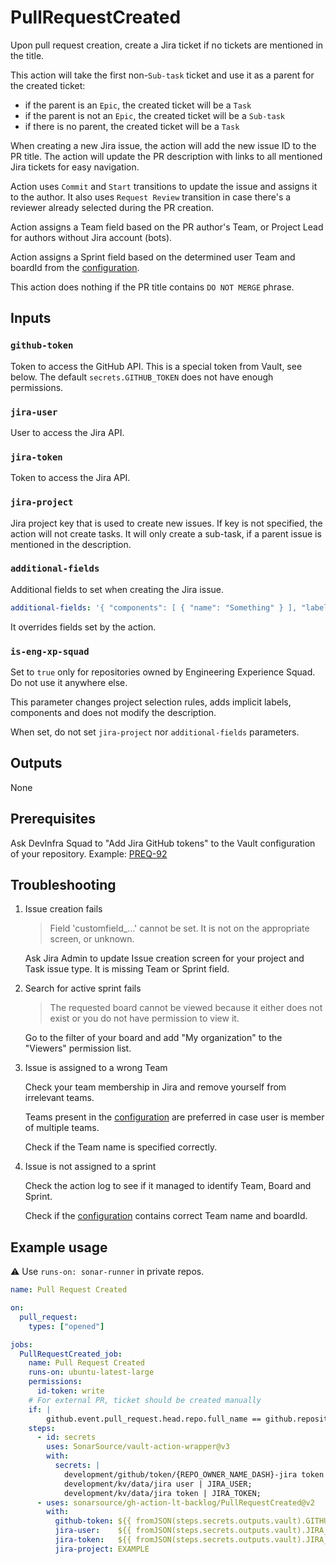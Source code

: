 # PullRequestCreated

Upon pull request creation, create a Jira ticket if no tickets are mentioned in the title.

This action will take the first non-`Sub-task` ticket and use it as a parent for the created ticket:
- if the parent is an `Epic`, the created ticket will be a `Task`
- if the parent is not an `Epic`, the created ticket will be a `Sub-task`
- if there is no parent, the created ticket will be a `Task`

When creating a new Jira issue, the action will add the new issue ID to the PR title.
The action will update the PR description with links to all mentioned Jira tickets for easy navigation.

Action uses `Commit` and `Start` transitions to update the issue and assigns it to the author. It also uses `Request Review` transition in case there's a reviewer already selected during the PR creation.

Action assigns a Team field based on the PR author's Team, or Project Lead for authors without Jira account (bots).

Action assigns a Sprint field based on the determined user Team and boardId from the [configuration](../Data/TeamConfiguration.ts).

This action does nothing if the PR title contains `DO NOT MERGE` phrase.

## Inputs

### `github-token`

Token to access the GitHub API. This is a special token from Vault, see below. The default `secrets.GITHUB_TOKEN` does not have enough permissions.

### `jira-user`

User to access the Jira API.

### `jira-token`

Token to access the Jira API.

### `jira-project`

Jira project key that is used to create new issues. If key is not specified, the action will not create tasks. It will only create a sub-task, if a parent issue is mentioned in the description.

### `additional-fields`

Additional fields to set when creating the Jira issue. 

```yaml
additional-fields: '{ "components": [ { "name": "Something" } ], "labels": ["Something"] }'
```

It overrides fields set by the action.

### `is-eng-xp-squad`

Set to `true` only for repositories owned by Engineering Experience Squad. Do not use it anywhere else.

This parameter changes project selection rules, adds implicit labels, components and does not modify the description.

When set, do not set `jira-project` nor `additional-fields` parameters.

## Outputs

None

## Prerequisites

Ask DevInfra Squad to "Add Jira GitHub tokens" to the Vault configuration of your repository. Example: [PREQ-92](https://sonarsource.atlassian.net/browse/PREQ-92)

## Troubleshooting

1. Issue creation fails

    > Field 'customfield_...' cannot be set. It is not on the appropriate screen, or unknown.

    Ask Jira Admin to update Issue creation screen for your project and Task issue type. It is missing Team or Sprint field.

1. Search for active sprint fails

    > The requested board cannot be viewed because it either does not exist or you do not have permission to view it.

    Go to the filter of your board and add "My organization" to the "Viewers" permission list.

1. Issue is assigned to a wrong Team

    Check your team membership in Jira and remove yourself from irrelevant teams.
    
    Teams present in the [configuration](../Data/TeamConfiguration.ts) are preferred in case user is member of multiple teams.
    
    Check if the Team name is specified correctly.
    
1. Issue is not assigned to a sprint

    Check the action log to see if it managed to identify Team, Board and Sprint. 
    
    Check if the [configuration](../Data/TeamConfiguration.ts) contains correct Team name and boardId.

## Example usage

:warning: Use `runs-on: sonar-runner` in private repos.

```yaml
name: Pull Request Created

on:
  pull_request:
    types: ["opened"]

jobs:
  PullRequestCreated_job:
    name: Pull Request Created
    runs-on: ubuntu-latest-large
    permissions:
      id-token: write
    # For external PR, ticket should be created manually
    if: |
        github.event.pull_request.head.repo.full_name == github.repository
    steps:
      - id: secrets
        uses: SonarSource/vault-action-wrapper@v3
        with:
          secrets: |
            development/github/token/{REPO_OWNER_NAME_DASH}-jira token | GITHUB_TOKEN;
            development/kv/data/jira user | JIRA_USER;
            development/kv/data/jira token | JIRA_TOKEN;
      - uses: sonarsource/gh-action-lt-backlog/PullRequestCreated@v2
        with:
          github-token: ${{ fromJSON(steps.secrets.outputs.vault).GITHUB_TOKEN }}
          jira-user:    ${{ fromJSON(steps.secrets.outputs.vault).JIRA_USER }}
          jira-token:   ${{ fromJSON(steps.secrets.outputs.vault).JIRA_TOKEN }}
          jira-project: EXAMPLE

```
